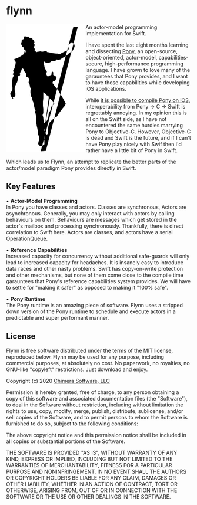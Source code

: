 # flynn

<img style="float: left;" src="meta/flynn.png">

An actor-model programming implementation for Swift.

I have spent the last eight months learning and dissecting [Pony](https://www.ponylang.io/discover/#what-is-pony), an open-source, object-oriented, actor-model, capabilities-secure, high-performance programming language. I have grown to love many of the garauntees that Pony provides, and I want to have those capabilities while developing iOS applications.

While [it is possible to compile Pony on iOS](https://github.com/KittyMac/ponyc), interoperability from Pony -> C -> Swift is regrettably annoying. In my opinion this is all on the Swift side, as I have not encountered the same hurdles marrying Pony to Objective-C.  However, Objective-C is dead and Swift is the future, and if I can't have Pony play nicely with Swif then I'd rather have a little bit of Pony in Swift.

Which leads us to Flynn, an attempt to replicate the better parts of the actor/model paradigm Pony provides directly in Swift.

## Key Features

• **Actor-Model Programming**  
In Pony you have classes and actors.  Classes are synchronous, Actors are asynchronous.  Generally, you may only interact with actors by calling behaviours on them. Behaviours are messages which get stored in the actor's mailbox and processing synchronously. Thankfully, there is direct correlation to Swift here.  Actors are classes, and actors have a serial OperationQueue.

• **Reference Capabilities**  
Increased capacity for concurrency without additional safe-guards will only lead to increased capacity for headaches. It is insanely easy to introduce data races and other nasty problems. Swift has copy-on-write protection and other mechanisms, but none of them come close to the compile time garauntees that Pony's reference capabilities system provides. We will have to settle for "making it safer" as opposed to making it "100% safe".

• **Pony Runtime**  
The Pony runtime is an amazing piece of software. Flynn uses a stripped down version of the Pony runtime to schedule and execute actors in a predictable and super performant manner.


## License

Flynn is free software distributed under the terms of the MIT license, reproduced below. Flynn may be used for any purpose, including commercial purposes, at absolutely no cost. No paperwork, no royalties, no GNU-like "copyleft" restrictions. Just download and enjoy.

Copyright (c) 2020 [Chimera Software, LLC](http://www.chimerasw.com)

Permission is hereby granted, free of charge, to any person obtaining a copy of this software and associated documentation files (the "Software"), to deal in the Software without restriction, including without limitation the rights to use, copy, modify, merge, publish, distribute, sublicense, and/or sell copies of the Software, and to permit persons to whom the Software is furnished to do so, subject to the following conditions:

The above copyright notice and this permission notice shall be included in all copies or substantial portions of the Software.

THE SOFTWARE IS PROVIDED "AS IS", WITHOUT WARRANTY OF ANY KIND, EXPRESS OR IMPLIED, INCLUDING BUT NOT LIMITED TO THE WARRANTIES OF MERCHANTABILITY, FITNESS FOR A PARTICULAR PURPOSE AND NONINFRINGEMENT. IN NO EVENT SHALL THE AUTHORS OR COPYRIGHT HOLDERS BE LIABLE FOR ANY CLAIM, DAMAGES OR OTHER LIABILITY, WHETHER IN AN ACTION OF CONTRACT, TORT OR OTHERWISE, ARISING FROM, OUT OF OR IN CONNECTION WITH THE SOFTWARE OR THE USE OR OTHER DEALINGS IN THE SOFTWARE.